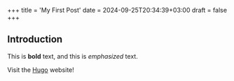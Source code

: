 +++
title = 'My First Post'
date = 2024-09-25T20:34:39+03:00
draft = false
+++
## Introduction

This is **bold** text, and this is *emphasized* text.

Visit the [Hugo](https://gohugo.io) website!